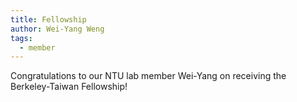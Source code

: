 ```yaml
---
title: Fellowship
author: Wei-Yang Weng
tags:
  - member
---
```


Congratulations to our NTU lab member Wei-Yang on receiving the Berkeley-Taiwan Fellowship!
